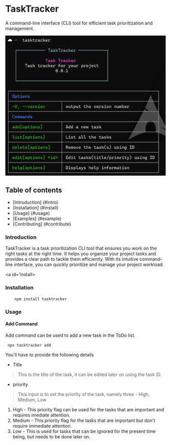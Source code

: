 # TaskTracker

A command-line interface (CLI) tool for efficient task prioritization and management.

![welcome screen of TaskTracker](image.png)

## Table of contents
- [Introduction] (#intro)
- [Installation] (#install)
- [Usage] (#usage)
- [Examples] (#example)
- [Contributing] (#contribute)

<a id='intro'></a>
### Introduction

TaskTracker is a task prioritization CLI tool that ensures you work on the right tasks at the right time. It helps you organize your project tasks and provides a clear path to tackle them efficiently. With its intuitive command-line interface, you can quickly prioritize and manage your project workload.

<a id='install></a>
### Installation

```
    npm install tasktracker
```

<a id='usage'></a>
### Usage
#### Add Command

Add command can be used to add a new task in the ToDo list.
```
 npx tasktracker add
```
You'll have to provide the following details
- Title
> This is the title of the task, it can be edited later on using the task ID.

- priority
> This input is to set the priority of the task, namely three - High, Medium, Low
1. High - This priority flag can be used for the tasks that are important and requires imediate attention.
2. Medium - This priority flag for the tasks that are important but don't require immediate attention.
3. Low - This is used for tasks that can be ignored for the present time being, but needs to be done later on.